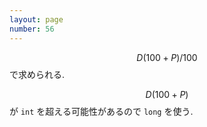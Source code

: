 ```yaml
---
layout: page
number: 56
---
```

$$ D(100 + P) / 100 $$ で求められる.

$$ D (100 + P) $$ が `int` を超える可能性があるので `long` を使う.
